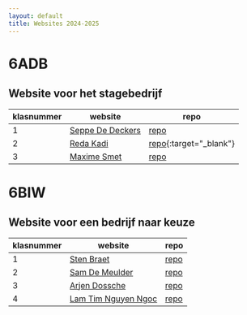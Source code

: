 ```yaml
---
layout: default
title: Websites 2024-2025
---
```


# 6ADB
## Website voor het stagebedrijf

| klasnummer | website | repo |
|---|---|---|
| 1 | [Seppe De Deckers]() | [repo]() | 
| 2 | [Reda Kadi]() | [repo](){:target="_blank"} | 
| 3 | [Maxime Smet](https://maximes-immalle.github.io/EigenWebSiteStage/) | [repo]()|

# 6BIW
## Website voor een bedrijf naar keuze

| klasnummer | website | repo |
|---|---|---|
| 1 | [Sten Braet](https://stenb-immalle.github.io/WebsiteBedrijf/) | [repo]() | 
| 2 | [Sam De Meulder](https://samdm-immalle.github.io/WebsiteQube/) | [repo]() | 
| 3 | [Arjen Dossche]() | [repo]() |
| 4 | [Lam Tim Nguyen Ngoc](https://lamtimnn-immalle.github.io/siteGIT/) | [repo]() |
